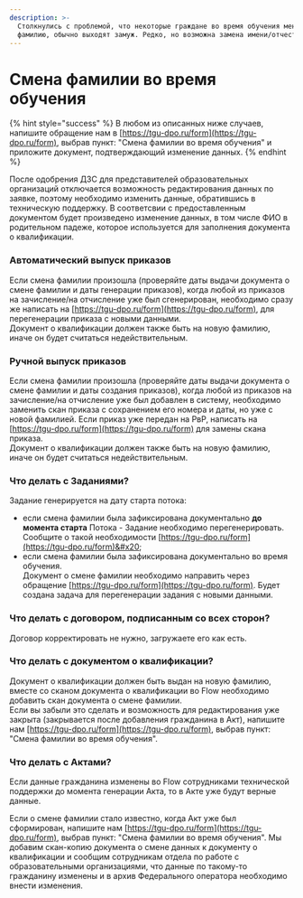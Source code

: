```yaml
---
description: >-
  Столкнулись с проблемой, что некоторые граждане во время обучения меняют
  фамилию, обычно выходят замуж. Редко, но возможна замена имени/отчества.
---
```


# Смена фамилии во время обучения

{% hint style="success" %}
В любом из описанных ниже случаев, напишите обращение нам  в  [https://tgu-dpo.ru/form](https://tgu-dpo.ru/form), выбрав пункт: "Смена фамилии во время обучения" и приложите документ, подтверждающий изменение данных.&#x20;
{% endhint %}

После одобрения ДЗС для представителей образовательных организаций отключается возможность редактирования данных по заявке, поэтому необходимо изменить данные, обратившись в техническую поддержку. В соответсвии с предоставленным документом будет произведено изменение данных, в том числе ФИО в родительном падеже, которое используется для заполнения документа о квалификации.&#x20;

### Автоматический выпуск приказов

Если смена фамилии произошла (проверяйте даты выдачи документа о смене фамилии и даты генерации приказов), когда любой из приказов на зачисление/на отчисление уже был сгенерирован, необходимо сразу же написать на [https://tgu-dpo.ru/form](https://tgu-dpo.ru/form), для перегенерации приказа с новыми данными. \
Документ о квалификации должен также быть на новую фамилию, иначе он будет считаться недействительным.

### Ручной выпуск приказов

Если смена фамилии произошла (проверяйте даты выдачи документа о смене фамилии и даты создания приказов), когда любой из приказов на зачисление/на отчисление уже был добавлен в систему, необходимо заменить скан приказа с сохранением его номера и даты, но уже с новой фамилией. Если приказ уже передан на РвР, написать на [https://tgu-dpo.ru/form](https://tgu-dpo.ru/form) для замены скана приказа.\
Документ о квалификации должен также быть на новую фамилию, иначе он будет считаться недействительным.

### Что делать с Заданиями?

Задание генерируется на дату старта потока:

* если смена фамилии была зафиксирована документально **до момента старта** Потока -  Задание необходимо перегенерировать. Сообщите о такой необходимости  [https://tgu-dpo.ru/form](https://tgu-dpo.ru/form)&#x20;
* если смена фамилии была зафиксирована документально во время обучения.\
  Документ о смене фамилии необходимо направить через обращение [https://tgu-dpo.ru/form](https://tgu-dpo.ru/form).  Будет создана задача  для перегенерации задания с новыми данными.

### Что делать с договором, подписанным со всех сторон?

Договор корректировать не нужно, загружаете его как есть.

### Что делать с документом о квалификации?

Документ о квалификации должен быть выдан на новую фамилию, вместе со сканом документа о квалификации во Flow необходимо добавить скан документа о смене фамилии. \
Если вы забыли это сделать и возможность для редактирования уже закрыта (закрывается после добавления гражданина в Акт), напишите нам [https://tgu-dpo.ru/form](https://tgu-dpo.ru/form), выбрав пункт: "Смена фамилии во время обучения".&#x20;

### Что делать с Актами?

Если данные гражданина изменены во Flow сотрудниками технической поддержки до момента генерации Акта, то в Акте уже будут верные данные.

Если о смене фамилии стало известно, когда Акт уже был сформирован, напишите нам   [https://tgu-dpo.ru/form](https://tgu-dpo.ru/form), выбрав пункт: "Смена фамилии во время обучения".  Мы добавим скан-копию документа о смене данных к документу о квалификации и сообщим сотрудникам отдела по работе с образовательными организациями, что данные по такому-то гражданину изменены и в архив Федерального оператора необходимо внести изменения.



###
